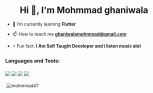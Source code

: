 <h1 align="center">Hi 👋, I'm Mohmmad ghaniwala</h1>

- 🌱 I’m currently learning **Flutter**

- 📫 How to reach me **ghaniwalamohmmad@gmail.com**

- ⚡ Fun fact: **I Am Self Taught Developer and i listen music alot**

<h3 align="left">Languages and Tools:</h3>
<h3 align="left">   
 <img src="https://img.shields.io/badge/Flutter-%2302569B.svg?style=for-the-badge&logo=Flutter&logoColor=white" />  
 <img src="https://img.shields.io/badge/dart-%230175C2.svg?style=for-the-badge&logo=dart&logoColor=white" /> 
 <img src="https://img.shields.io/badge/Visual%20Studio%20Code-0078d7.svg?style=for-the-badge&logo=visual-studio-code&logoColor=white" /> 
 <img src="https://img.shields.io/badge/firebase-%23039BE5.svg?style=for-the-badge&logo=firebase" />  </h3>

<p>&nbsp;<img align="center" src="https://github-readme-stats.vercel.app/api?username=mohmmad47&show_icons=true&locale=en" alt="mohmmad47" /></p>
